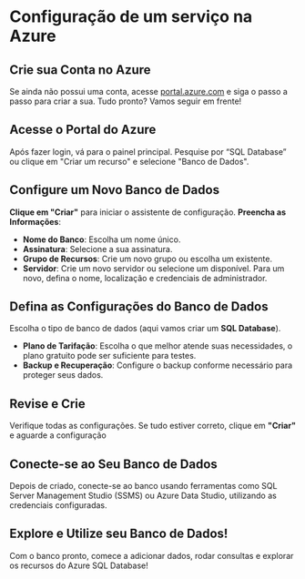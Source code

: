 # Configuração de um serviço na Azure

## Crie sua Conta no Azure 

Se ainda não possui uma conta, acesse [portal.azure.com](https://portal.azure.com) e siga o passo a passo para criar a sua. Tudo pronto? Vamos seguir em frente! 

## Acesse o Portal do Azure

Após fazer login, vá para o painel principal. Pesquise por “SQL Database” ou clique em "Criar um recurso" e selecione "Banco de Dados".

## Configure um Novo Banco de Dados 

**Clique em "Criar"** para iniciar o assistente de configuração.
**Preencha as Informações**:
   - **Nome do Banco**: Escolha um nome único.
   - **Assinatura**: Selecione a sua assinatura.
   - **Grupo de Recursos**: Crie um novo grupo ou escolha um existente. 
   - **Servidor**: Crie um novo servidor ou selecione um disponível. Para um novo, defina o nome, localização e credenciais de administrador. 

## Defina as Configurações do Banco de Dados

Escolha o tipo de banco de dados (aqui vamos criar um **SQL Database**).

- **Plano de Tarifação**: Escolha o que melhor atende suas necessidades, o plano gratuito pode ser suficiente para testes.
- **Backup e Recuperação**: Configure o backup conforme necessário para proteger seus dados.

## Revise e Crie 

Verifique todas as configurações. Se tudo estiver correto, clique em **"Criar"** e aguarde a configuração

## Conecte-se ao Seu Banco de Dados 

Depois de criado, conecte-se ao banco usando ferramentas como SQL Server Management Studio (SSMS) ou Azure Data Studio, utilizando as credenciais configuradas.

## Explore e Utilize seu Banco de Dados!

Com o banco pronto, comece a adicionar dados, rodar consultas e explorar os recursos do Azure SQL Database!

